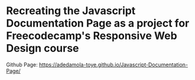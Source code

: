 # Recreating the Javascript Documentation Page as a project for Freecodecamp's Responsive Web Design course
Github Page: https://adedamola-toye.github.io/Javascript-Documentation-Page/
